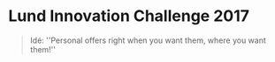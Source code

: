 # Lund Innovation Challenge 2017
> Idé: ''Personal offers right when you want them, where you want them!''
